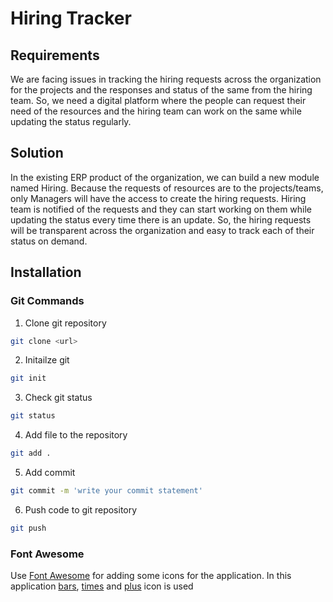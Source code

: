 # Hiring Tracker

## Requirements
We are facing issues in tracking the hiring requests across the organization for the projects and the responses and status of the same from the hiring team. So, we need a digital platform where the people can request their need of the resources and the hiring team can work on the same while updating the status regularly.

## Solution
In the existing ERP product of the organization, we can build a new module named Hiring. Because the requests of resources are to the projects/teams, only Managers will have the access to create the hiring requests. Hiring team is notified of the requests and they can start working on them while updating the status every time there is an update. So, the hiring requests will be transparent across the organization and easy to track each of their status on demand.

## Installation
### Git Commands
1. Clone git repository 
```bash
git clone <url>
```
2. Initailze git
```bash
git init
```
3. Check git status
```bash
git status
```
4. Add file to the repository
```bash
git add .
```
5. Add commit 
```bash
git commit -m 'write your commit statement'
```
6. Push code to git repository
```bash
git push
```

### Font Awesome
Use [Font Awesome](https://fontawesome.com/) for adding some icons for the application.
In this application [bars](https://fontawesome.com/icons/bars?style=solid), [times](https://fontawesome.com/icons/times?style=solid) and [plus](https://fontawesome.com/icons/plus?style=solid) icon is used
